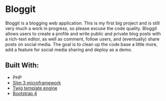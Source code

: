 # Bloggit

Bloggit is a blogging web application. This is my first big project and is still very much a work in progress, so please excuse the code quality.
Bloggit allows users to create a profile and write public and private blog posts with a rich-text editor, as well as comment, follow users,
and (eventually) share posts on social media. The goal is to clean up the code base a little more, add a feature for social media sharing and deploy as a demo.

## Built With:
* PHP
* [Slim 3 microframework](http://www.slimframework.com/)
* [Twig template engine](https://twig.symfony.com/)
* [Bootstrap 4](https://getbootstrap.com/)
